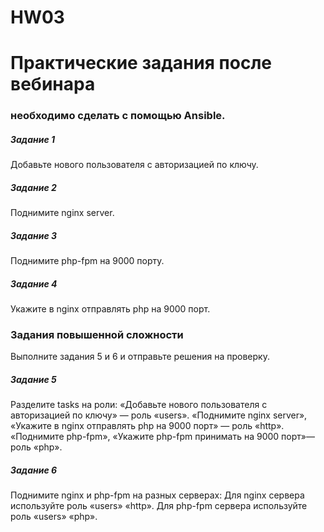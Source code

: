 # HW03

# Практические задания после вебинара

### необходимо сделать c помощью Ansible.
##### *Задание 1*
Добавьте нового пользователя с авторизацией по ключу.
##### *Задание 2*
Поднимите nginx server.
##### *Задание 3*
Поднимите php-fpm на 9000 порту.
##### *Задание 4*
Укажите в nginx отправлять php на 9000 порт.
### __Задания повышенной сложности__
Выполните задания 5 и 6 и отправьте решения на проверку.
##### *Задание 5*
Разделите tasks на роли:
«Добавьте нового пользователя с авторизацией по ключу» — роль «users».
«Поднимите nginx server», «Укажите в nginx отправлять php на 9000 порт» — роль «http».
«Поднимите php-fpm», «Укажите php-fpm принимать на 9000 порт»— роль «php».
##### *Задание 6*
Поднимите nginx и php-fpm на разных серверах:
Для nginx сервера используйте роль «users» «http».
Для php-fpm сервера используйте роль «users» «php».
